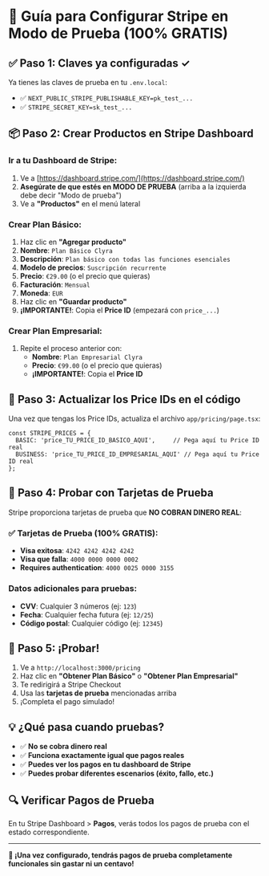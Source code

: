 # 🧪 Guía para Configurar Stripe en Modo de Prueba (100% GRATIS)

## ✅ Paso 1: Claves ya configuradas ✓
Ya tienes las claves de prueba en tu `.env.local`:
- ✅ `NEXT_PUBLIC_STRIPE_PUBLISHABLE_KEY=pk_test_...`  
- ✅ `STRIPE_SECRET_KEY=sk_test_...`

## 📦 Paso 2: Crear Productos en Stripe Dashboard

### Ir a tu Dashboard de Stripe:
1. Ve a [https://dashboard.stripe.com/](https://dashboard.stripe.com/)
2. **Asegúrate de que estés en MODO DE PRUEBA** (arriba a la izquierda debe decir "Modo de prueba")
3. Ve a **"Productos"** en el menú lateral

### Crear Plan Básico:
1. Haz clic en **"Agregar producto"**
2. **Nombre**: `Plan Básico Clyra`
3. **Descripción**: `Plan básico con todas las funciones esenciales`
4. **Modelo de precios**: `Suscripción recurrente`
5. **Precio**: `€29.00` (o el precio que quieras)
6. **Facturación**: `Mensual`
7. **Moneda**: `EUR`
8. Haz clic en **"Guardar producto"**
9. **¡IMPORTANTE!**: Copia el **Price ID** (empezará con `price_...`)

### Crear Plan Empresarial:
1. Repite el proceso anterior con:
   - **Nombre**: `Plan Empresarial Clyra`
   - **Precio**: `€99.00` (o el precio que quieras)
   - **¡IMPORTANTE!**: Copia el **Price ID**

## 🔧 Paso 3: Actualizar los Price IDs en el código

Una vez que tengas los Price IDs, actualiza el archivo `app/pricing/page.tsx`:

```tsx
const STRIPE_PRICES = {
  BASIC: 'price_TU_PRICE_ID_BASICO_AQUI',     // Pega aquí tu Price ID real
  BUSINESS: 'price_TU_PRICE_ID_EMPRESARIAL_AQUI' // Pega aquí tu Price ID real
};
```

## 🧪 Paso 4: Probar con Tarjetas de Prueba

Stripe proporciona tarjetas de prueba que **NO COBRAN DINERO REAL**:

### ✅ Tarjetas de Prueba (100% GRATIS):
- **Visa exitosa**: `4242 4242 4242 4242`
- **Visa que falla**: `4000 0000 0000 0002`
- **Requires authentication**: `4000 0025 0000 3155`

### Datos adicionales para pruebas:
- **CVV**: Cualquier 3 números (ej: `123`)
- **Fecha**: Cualquier fecha futura (ej: `12/25`)
- **Código postal**: Cualquier código (ej: `12345`)

## 🚀 Paso 5: ¡Probar!

1. Ve a `http://localhost:3000/pricing`
2. Haz clic en **"Obtener Plan Básico"** o **"Obtener Plan Empresarial"**
3. Te redirigirá a Stripe Checkout
4. Usa las **tarjetas de prueba** mencionadas arriba
5. ¡Completa el pago simulado!

## 💡 ¿Qué pasa cuando pruebas?

- ✅ **No se cobra dinero real**
- ✅ **Funciona exactamente igual que pagos reales**
- ✅ **Puedes ver los pagos en tu dashboard de Stripe**
- ✅ **Puedes probar diferentes escenarios (éxito, fallo, etc.)**

## 🔍 Verificar Pagos de Prueba

En tu Stripe Dashboard > **Pagos**, verás todos los pagos de prueba con el estado correspondiente.

---

**🎉 ¡Una vez configurado, tendrás pagos de prueba completamente funcionales sin gastar ni un centavo!**
